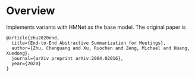 # Overview

Implements variants with HMNet as the base model. The original paper is

```
@article{zhu2020end,
  title={End-to-End Abstractive Summarization for Meetings},
  author={Zhu, Chenguang and Xu, Ruochen and Zeng, Michael and Huang, Xuedong},
  journal={arXiv preprint arXiv:2004.02016},
  year={2020}
}
```